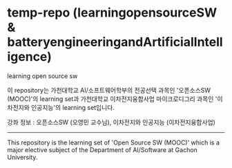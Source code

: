 # temp-repo (learningopensourceSW & batteryengineeringandArtificialIntelligence)

learning open source sw

이 repository는 가천대학교 AI/소프트웨어학부의 전공선택 과목인 '오픈소스SW (MOOC)'의 learning set과 가천대학교 이차전지융합사업 마이크로디그리 과목인 '이차전지와 인공지능'의 learning set입니다.  

강좌 정보 : 오픈소스SW (오영민 교수님), 이차전지와 인공지능 (이차전지융합사업)

-----------------------------------

This repository is the learning set of 'Open Source SW (MOOC)' which is a major elective subject of the Department of AI/Software at Gachon University.
